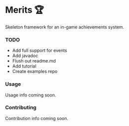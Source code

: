 # Merits :trophy:
Skeleton framework for an in-game achievements system.

### TODO

 - Add full support for events
 - Add javadoc
 - Flush out readme.md
 - Add tutorial
 - Create examples repo

### Usage
Usage info coming soon.

### Contributing
Contribution info coming soon.